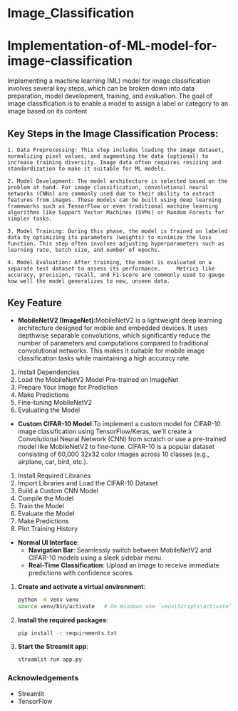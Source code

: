 # Image_Classification

# Implementation-of-ML-model-for-image-classification
Implementing a machine learning (ML) model for image classification involves several key steps, which can be broken down into data preparation, model development, training, and evaluation. The goal of image classification is to enable a model to assign a label or category to an image based on its content

## Key Steps in the Image Classification Process:
    1. Data Preprocessing: This step includes loading the image dataset, normalizing pixel values, and augmenting the data (optional) to increase training diversity. Image data often requires resizing and standardization to make it suitable for ML models.

    2. Model Development: The model architecture is selected based on the problem at hand. For image classification, convolutional neural networks (CNNs) are commonly used due to their ability to extract features from images. These models can be built using deep learning frameworks such as TensorFlow or even traditional machine learning algorithms like Support Vector Machines (SVMs) or Random Forests for simpler tasks.

    3. Model Training: During this phase, the model is trained on labeled data by optimizing its parameters (weights) to minimize the loss function. This step often involves adjusting hyperparameters such as learning rate, batch size, and number of epochs.

    4. Model Evaluation: After training, the model is evaluated on a separate test dataset to assess its performance.     Metrics like accuracy, precision, recall, and F1-score are commonly used to gauge how well the model generalizes to new, unseen data.

 ## Key Feature

  - **MobileNetV2 (ImageNet)**:MobileNetV2 is a lightweight deep learning architecture designed for mobile and embedded devices. It uses depthwise separable convolutions, which significantly reduce the number of parameters and computations compared to traditional convolutional networks. This makes it suitable for mobile image classification tasks while maintaining a high accuracy rate.
   1. Install Dependencies
   2. Load the MobileNetV2 Model Pre-trained on ImageNet
   3. Prepare Your Image for Prediction
   4. Make Predictions
   5. Fine-tuning MobileNetV2 
   6. Evaluating the Model

  - **Custom CIFAR-10 Model**:To implement a custom model for CIFAR-10 image classification using TensorFlow/Keras, we'll create a Convolutional Neural Network (CNN) from scratch or use a pre-trained model like MobileNetV2 to fine-tune. CIFAR-10 is a popular dataset consisting of 60,000 32x32 color images across 10 classes (e.g., airplane, car, bird, etc.).
   1. Install Required Libraries
   2. Import Libraries and Load the CIFAR-10 Dataset
   3. Build a Custom CNN Model
   4. Compile the Model
   5. Train the Model
   6. Evaluate the Model
   7. Make Predictions
   8. Plot Training History


- **Normal UI Interface**:
  - **Navigation Bar**: Seamlessly switch between MobileNetV2 and CIFAR-10 models using a sleek sidebar menu.
  - **Real-Time Classification**: Upload an image to receive immediate predictions with confidence scores.

1. **Create and activate a virtual environment**:
    ```bash
    python -m venv venv
    source venv/bin/activate   # On Windows use `venv\Scripts\activate`
2. **Install the required packages**:
    ```bash
    pip install -r requirements.txt
3. **Start the Streamlit app**:
    ```bash
    streamlit run app.py

### Acknowledgements
  - Streamlit
  - TensorFlow
